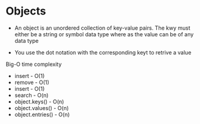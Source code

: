 # Objects
- An object is an unordered collection of key-value pairs. The kwy must either be a string or symbol data type where as the value can be of any data type

- You use the dot notation with the corresponding keyt to retrive a value

Big-O time complexity
- insert - O(1)
- remove - O(1)
- insert - O(1)
- search - O(n)
- object.keys() - O(n)
- object.values() - O(n)
- object.entries() - O(n)